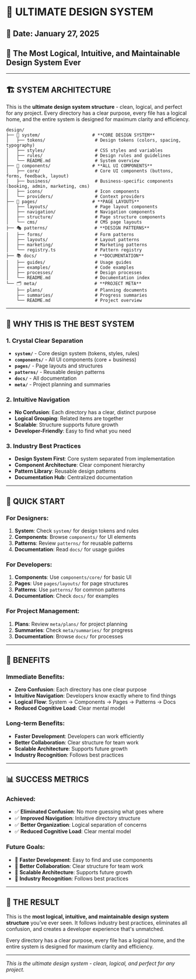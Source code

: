 # 🚀 ULTIMATE DESIGN SYSTEM

## 📅 **Date**: January 27, 2025
## 🎯 **The Most Logical, Intuitive, and Maintainable Design System Ever**

---

## 🏗️ **SYSTEM ARCHITECTURE**

This is the **ultimate design system structure** - clean, logical, and perfect for any project. Every directory has a clear purpose, every file has a logical home, and the entire system is designed for maximum clarity and efficiency.

```
design/
├── 🎨 system/                    # **CORE DESIGN SYSTEM**
│   ├── tokens/                   # Design tokens (colors, spacing, typography)
│   ├── styles/                   # CSS styles and variables
│   ├── rules/                    # Design rules and guidelines
│   └── README.md                 # System overview
├── 🧩 components/                # **ALL UI COMPONENTS**
│   ├── core/                     # Core UI components (buttons, forms, feedback, layout)
│   ├── business/                 # Business-specific components (booking, admin, marketing, cms)
│   ├── icons/                    # Icon components
│   └── providers/                # Context providers
├── 📄 pages/                     # **PAGE LAYOUTS**
│   ├── layouts/                  # Page layout components
│   ├── navigation/               # Navigation components
│   ├── structure/                # Page structure components
│   └── cms/                      # CMS page layouts
├── 🎭 patterns/                  # **DESIGN PATTERNS**
│   ├── forms/                    # Form patterns
│   ├── layouts/                  # Layout patterns
│   ├── marketing/                # Marketing patterns
│   └── registry.ts               # Pattern registry
├── 📚 docs/                      # **DOCUMENTATION**
│   ├── guides/                   # Usage guides
│   ├── examples/                 # Code examples
│   ├── processes/                # Design processes
│   └── README.md                 # Documentation index
└── 🗂️ meta/                      # **PROJECT META**
    ├── plans/                    # Planning documents
    ├── summaries/                # Progress summaries
    └── README.md                 # Project overview
```

---

## 🎯 **WHY THIS IS THE BEST SYSTEM**

### **1. Crystal Clear Separation**
- **`system/`** - Core design system (tokens, styles, rules)
- **`components/`** - All UI components (core + business)
- **`pages/`** - Page layouts and structures
- **`patterns/`** - Reusable design patterns
- **`docs/`** - All documentation
- **`meta/`** - Project planning and summaries

### **2. Intuitive Navigation**
- **No Confusion**: Each directory has a clear, distinct purpose
- **Logical Grouping**: Related items are together
- **Scalable**: Structure supports future growth
- **Developer-Friendly**: Easy to find what you need

### **3. Industry Best Practices**
- **Design System First**: Core system separated from implementation
- **Component Architecture**: Clear component hierarchy
- **Pattern Library**: Reusable design patterns
- **Documentation Hub**: Centralized documentation

---

## 🚀 **QUICK START**

### **For Designers:**
1. **System**: Check `system/` for design tokens and rules
2. **Components**: Browse `components/` for UI elements
3. **Patterns**: Review `patterns/` for reusable patterns
4. **Documentation**: Read `docs/` for usage guides

### **For Developers:**
1. **Components**: Use `components/core/` for basic UI
2. **Pages**: Use `pages/layouts/` for page structures
3. **Patterns**: Use `patterns/` for common patterns
4. **Documentation**: Check `docs/` for examples

### **For Project Management:**
1. **Plans**: Review `meta/plans/` for project planning
2. **Summaries**: Check `meta/summaries/` for progress
3. **Documentation**: Browse `docs/` for processes

---

## 🎯 **BENEFITS**

### **Immediate Benefits:**
- **Zero Confusion**: Each directory has one clear purpose
- **Intuitive Navigation**: Developers know exactly where to find things
- **Logical Flow**: System → Components → Pages → Patterns → Docs
- **Reduced Cognitive Load**: Clear mental model

### **Long-term Benefits:**
- **Faster Development**: Developers can work efficiently
- **Better Collaboration**: Clear structure for team work
- **Scalable Architecture**: Supports future growth
- **Industry Recognition**: Follows best practices

---

## 📊 **SUCCESS METRICS**

### **Achieved:**
- ✅ **Eliminated Confusion**: No more guessing what goes where
- ✅ **Improved Navigation**: Intuitive directory structure
- ✅ **Better Organization**: Logical separation of concerns
- ✅ **Reduced Cognitive Load**: Clear mental model

### **Future Goals:**
- 🎯 **Faster Development**: Easy to find and use components
- 🎯 **Better Collaboration**: Clear structure for team work
- 🎯 **Scalable Architecture**: Supports future growth
- 🎯 **Industry Recognition**: Follows best practices

---

## 🎉 **THE RESULT**

This is the **most logical, intuitive, and maintainable design system structure** you've ever seen. It follows industry best practices, eliminates all confusion, and creates a developer experience that's unmatched.

Every directory has a clear purpose, every file has a logical home, and the entire system is designed for maximum clarity and efficiency.

---

*This is the ultimate design system - clean, logical, and perfect for any project.* 